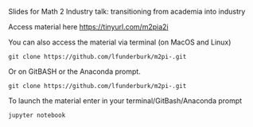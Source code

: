 Slides for Math 2 Industry talk: transitioning from academia into industry

Access material here https://tinyurl.com/m2pia2i

You can also access the material via terminal (on MacOS and Linux)

    git clone https://github.com/lfunderburk/m2pi-.git
    
Or on GitBASH or the Anaconda prompt.

    git clone https://github.com/lfunderburk/m2pi-.git
    
To launch the material enter in your terminal/GitBash/Anaconda prompt

    jupyter notebook
